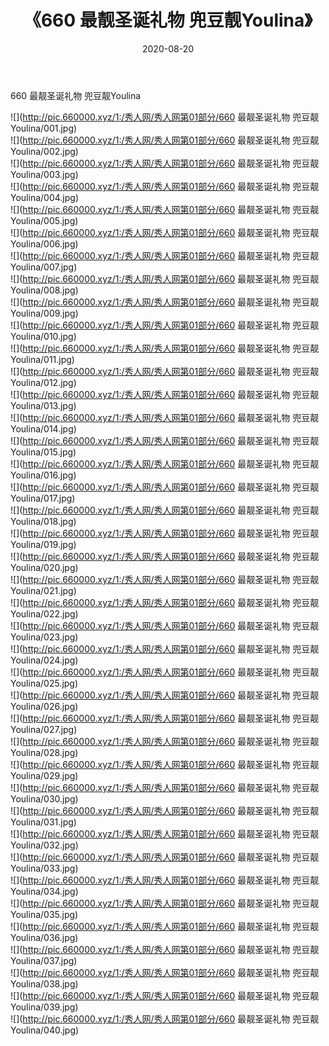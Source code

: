 ﻿---
layout: post
title:  《660 最靓圣诞礼物 兜豆靓Youlina》
date:   2020-08-20
img: http://pic.660000.xyz/1:/秀人网/秀人网第01部分/660 最靓圣诞礼物 兜豆靓Youlina/000.jpg
categories: [美女, 清纯, 唯美]
---

660 最靓圣诞礼物 兜豆靓Youlina

  ![](http://pic.660000.xyz/1:/秀人网/秀人网第01部分/660 最靓圣诞礼物 兜豆靓Youlina/001.jpg) <br> ![](http://pic.660000.xyz/1:/秀人网/秀人网第01部分/660 最靓圣诞礼物 兜豆靓Youlina/002.jpg) <br> ![](http://pic.660000.xyz/1:/秀人网/秀人网第01部分/660 最靓圣诞礼物 兜豆靓Youlina/003.jpg) <br> ![](http://pic.660000.xyz/1:/秀人网/秀人网第01部分/660 最靓圣诞礼物 兜豆靓Youlina/004.jpg) <br> ![](http://pic.660000.xyz/1:/秀人网/秀人网第01部分/660 最靓圣诞礼物 兜豆靓Youlina/005.jpg) <br> ![](http://pic.660000.xyz/1:/秀人网/秀人网第01部分/660 最靓圣诞礼物 兜豆靓Youlina/006.jpg) <br> ![](http://pic.660000.xyz/1:/秀人网/秀人网第01部分/660 最靓圣诞礼物 兜豆靓Youlina/007.jpg) <br> ![](http://pic.660000.xyz/1:/秀人网/秀人网第01部分/660 最靓圣诞礼物 兜豆靓Youlina/008.jpg) <br> ![](http://pic.660000.xyz/1:/秀人网/秀人网第01部分/660 最靓圣诞礼物 兜豆靓Youlina/009.jpg) <br> ![](http://pic.660000.xyz/1:/秀人网/秀人网第01部分/660 最靓圣诞礼物 兜豆靓Youlina/010.jpg) <br> ![](http://pic.660000.xyz/1:/秀人网/秀人网第01部分/660 最靓圣诞礼物 兜豆靓Youlina/011.jpg) <br> ![](http://pic.660000.xyz/1:/秀人网/秀人网第01部分/660 最靓圣诞礼物 兜豆靓Youlina/012.jpg) <br> ![](http://pic.660000.xyz/1:/秀人网/秀人网第01部分/660 最靓圣诞礼物 兜豆靓Youlina/013.jpg) <br> ![](http://pic.660000.xyz/1:/秀人网/秀人网第01部分/660 最靓圣诞礼物 兜豆靓Youlina/014.jpg) <br> ![](http://pic.660000.xyz/1:/秀人网/秀人网第01部分/660 最靓圣诞礼物 兜豆靓Youlina/015.jpg) <br> ![](http://pic.660000.xyz/1:/秀人网/秀人网第01部分/660 最靓圣诞礼物 兜豆靓Youlina/016.jpg) <br> ![](http://pic.660000.xyz/1:/秀人网/秀人网第01部分/660 最靓圣诞礼物 兜豆靓Youlina/017.jpg) <br> ![](http://pic.660000.xyz/1:/秀人网/秀人网第01部分/660 最靓圣诞礼物 兜豆靓Youlina/018.jpg) <br> ![](http://pic.660000.xyz/1:/秀人网/秀人网第01部分/660 最靓圣诞礼物 兜豆靓Youlina/019.jpg) <br> ![](http://pic.660000.xyz/1:/秀人网/秀人网第01部分/660 最靓圣诞礼物 兜豆靓Youlina/020.jpg) <br> ![](http://pic.660000.xyz/1:/秀人网/秀人网第01部分/660 最靓圣诞礼物 兜豆靓Youlina/021.jpg) <br> ![](http://pic.660000.xyz/1:/秀人网/秀人网第01部分/660 最靓圣诞礼物 兜豆靓Youlina/022.jpg) <br> ![](http://pic.660000.xyz/1:/秀人网/秀人网第01部分/660 最靓圣诞礼物 兜豆靓Youlina/023.jpg) <br> ![](http://pic.660000.xyz/1:/秀人网/秀人网第01部分/660 最靓圣诞礼物 兜豆靓Youlina/024.jpg) <br> ![](http://pic.660000.xyz/1:/秀人网/秀人网第01部分/660 最靓圣诞礼物 兜豆靓Youlina/025.jpg) <br> ![](http://pic.660000.xyz/1:/秀人网/秀人网第01部分/660 最靓圣诞礼物 兜豆靓Youlina/026.jpg) <br> ![](http://pic.660000.xyz/1:/秀人网/秀人网第01部分/660 最靓圣诞礼物 兜豆靓Youlina/027.jpg) <br> ![](http://pic.660000.xyz/1:/秀人网/秀人网第01部分/660 最靓圣诞礼物 兜豆靓Youlina/028.jpg) <br> ![](http://pic.660000.xyz/1:/秀人网/秀人网第01部分/660 最靓圣诞礼物 兜豆靓Youlina/029.jpg) <br> ![](http://pic.660000.xyz/1:/秀人网/秀人网第01部分/660 最靓圣诞礼物 兜豆靓Youlina/030.jpg) <br> ![](http://pic.660000.xyz/1:/秀人网/秀人网第01部分/660 最靓圣诞礼物 兜豆靓Youlina/031.jpg) <br> ![](http://pic.660000.xyz/1:/秀人网/秀人网第01部分/660 最靓圣诞礼物 兜豆靓Youlina/032.jpg) <br> ![](http://pic.660000.xyz/1:/秀人网/秀人网第01部分/660 最靓圣诞礼物 兜豆靓Youlina/033.jpg) <br> ![](http://pic.660000.xyz/1:/秀人网/秀人网第01部分/660 最靓圣诞礼物 兜豆靓Youlina/034.jpg) <br> ![](http://pic.660000.xyz/1:/秀人网/秀人网第01部分/660 最靓圣诞礼物 兜豆靓Youlina/035.jpg) <br> ![](http://pic.660000.xyz/1:/秀人网/秀人网第01部分/660 最靓圣诞礼物 兜豆靓Youlina/036.jpg) <br> ![](http://pic.660000.xyz/1:/秀人网/秀人网第01部分/660 最靓圣诞礼物 兜豆靓Youlina/037.jpg) <br> ![](http://pic.660000.xyz/1:/秀人网/秀人网第01部分/660 最靓圣诞礼物 兜豆靓Youlina/038.jpg) <br> ![](http://pic.660000.xyz/1:/秀人网/秀人网第01部分/660 最靓圣诞礼物 兜豆靓Youlina/039.jpg) <br> ![](http://pic.660000.xyz/1:/秀人网/秀人网第01部分/660 最靓圣诞礼物 兜豆靓Youlina/040.jpg) <br>